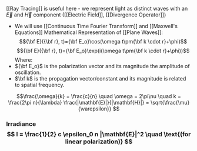 [[Ray Tracing]] is useful here - we represent light as distinct waves with an $\vec E$ and $\vec H$ component ([[Electric Field]], [[Divergence Operator]])
- We will use [[Continuous Time Fourier Transform]] and [[Maxwell's Equations]]
Mathematical Representation of [[Plane Waves]]: $${\bf E}({\bf r}, t)={\bf E_o}\cos(\omega t\pm{\bf k \cdot r}+\phi)$$$${\bf E}({\bf r}, t)={\bf E_o}\exp(i(\omega t\pm{\bf k \cdot r}+\phi))$$
Where: 
- ${\bf E_o}$ is the polarization vector and its magnitude the amplitude of oscillation.
- $\bf k$ is the propagation vector/constant and its magnitude is related to spatial frequency.

$$\frac{\omega}{k} = \frac{c}{n} \quad \omega = 2\pi\nu \quad k = \frac{2\pi n}{\lambda} \frac{|\mathbf{E}|}{|\mathbf{H}|} = \sqrt{\frac{\mu}{\varepsilon}} $$
### Irradiance $$ I = \frac{1}{2} c \epsilon_0 n |\mathbf{E}|^2 \quad \text{(for linear polarization)} $$
